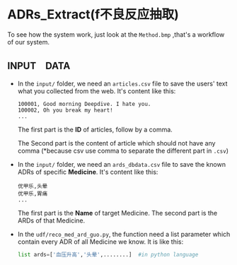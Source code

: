 # ADRs_Extract(f不良反应抽取)

To  see how the system work, just look at the `Method.bmp` ,that's a workflow of our system.

## INPUT　DATA 

- In the `input/` folder, we need an `articles.csv` file to save the users' text what you collected from the web. It's content like this:

  ```
  100001, Good morning Deepdive. I hate you.
  100002, Oh you break my heart!
  ...
  ```

  The first part is the **ID** of articles, follow by a  comma.

  The Second part is the content of article which should not have any comma (*because csv use comma to separate the different part in `.csv`)

- In the `input/` folder, we need an `ards_dbdata.csv` file to save the known ADRs of specific **Medicine**. It's content like this:

  ```
  优甲乐,头晕
  优甲乐,胃痛
  ...
  ```

  The first part is the **Name** of target Medicine. The second part is the ARDs of that Medicine.

- In the `udf/reco_med_ard_guo.py`, the function need a list parameter which contain every ADR of all Medicine we know. It is like this:

  ```python
  list ards=['血压升高','头晕',........]  #in python language
  ```

   

